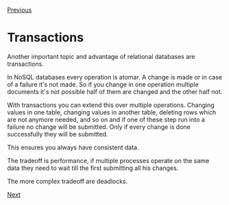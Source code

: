 [Previous](./6-migrations.md)


# Transactions

Another important topic and advantage of relational databases are transactions.

In NoSQL databases every operation is atomar. A change is made or in case of a failure it's not made. So if you change in one operation multiple documents it's not possible half of them are changed and the other half not.

With transactions you can extend this over multiple operations. Changing values in one table, changing values in another table, deleting rows which are not anymore needed, and so on and if one of these step run into a failure no change will be submitted. Only if every change is done successfully they will be submitted.

This ensures you always have consistent data.

The tradeoff is performance, if multiple processes operate on the same data they need to wait till the first submitting all his changes.

The more complex tradeoff are deadlocks.


[Next](./8-adminer.md)

